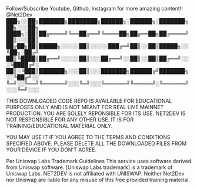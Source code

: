 Follow/Subscribe Youtube, Github, Instagram for more amazing content!!
@Net2Dev
███╗░░██╗███████╗████████╗██████╗░██████╗░███████╗██╗░░░██╗
████╗░██║██╔════╝╚══██╔══╝╚════██╗██╔══██╗██╔════╝██║░░░██║
██╔██╗██║█████╗░░░░░██║░░░░░███╔═╝██║░░██║█████╗░░╚██╗░██╔╝
██║╚████║██╔══╝░░░░░██║░░░██╔══╝░░██║░░██║██╔══╝░░░╚████╔╝░
██║░╚███║███████╗░░░██║░░░███████╗██████╔╝███████╗░░╚██╔╝░░
╚═╝░░╚══╝╚══════╝░░░╚═╝░░░╚══════╝╚═════╝░╚══════╝░░░╚═╝░░░

THIS DOWNLOADED CODE REPO IS AVAILABLE FOR EDUCATIONAL PURPOSES 
ONLY AND IS NOT MEANT FOR REAL LIVE MAINNET PRODUCTION. YOU 
ARE SOLELY REPONSIBLE FOR ITS USE. NET2DEV IS NOT RESPONSIBLE 
FOR ANY OTHER USE. IT IS FOR TRAINING/EDUCATIONAL MATERIAL ONLY. 

YOU MAY USE IT IF YOU AGREE TO THE TERMS AND CONDITIONS SPECIFIED
ABOVE. PLEASE DELETE ALL THE DOWNLOADED FILES FROM YOUR DEVICE 
IF YOU DON'T AGREE.

Per Uniswap Labs Trademark Guidelines
    This service uses software derived from Uniswap software.
    [Uniswap Labs trademark] is a trademark of Uniswap Labs.
    NET2DEV is not affiliated with UNISWAP.
    Neither Net2Dev nor Uniswap are liable for any misuse of
    this free provided training material.

